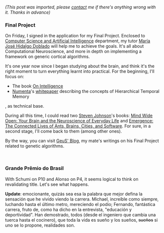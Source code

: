 *(This post was imported, please [contact](#/contact) me if there's anything wrong with it. Thanks in advance)*

<div class="entry-body">
<h3>Final Project</h3>
<p>
	On Friday, I signed in the application for my Final Project. Enclosed to <a href="http://www.cs.us.es/">Computer Science and Artificial Intelligence</a> department, my tutor <a href="http://www.cs.us.es/~mjoseh/">Mar&iacute;a Jos&eacute; Hidalgo Doblado</a> will help me to achieve the goals. It's all about Computational Neuroscience, and more in depth on implementing a framework on generic cortical algorithms.
</p>
<p>
	It's one year now since I began studying about the brain, and think it's the right moment to turn everything learnt into practical. For the beginning, I'll focus on:
	<ul>
		<li>The book <a href="http://www.onintelligence.org/index.php">On Intelligence</a></li>
		<li><a href="http://www.numenta.com/">Numenta</a>'s <a href="http://www.numenta.com/Numenta_HTM_Concepts.pdf">whitepaper</a> describing the concepts of Hierarchical Temporal Memory</li>
	</ul>
	, as technical base.
</p>
<p>
	During all this time, I could read two <a href="http://www.stevenberlinjohnson.com/">Steven Johnson</a>'s books: <a href="http://www.amazon.com/exec/obidos/ASIN/0743241665/stevenberlinj-20">Mind Wide Open: Your Brain and the Neuroscience of Everyday Life</a> and <a href="http://www.amazon.com/exec/obidos/ASIN/0684868768/stevenberlinj-20">Emergence: The Connected Lives of Ants, Brains, Cities, and Software</a>. For sure, in a second stage, I'll come back to them (among other ones).
</p>
<p>
	By the way, you can visit <a href="http://geus.wordpress.com/">GeuS' Blog</a>, my mate's writings on his Final Project related to genetic algorithms.
</p>
<br />
<h3>Grande Pr&ecirc;mio do Brasil</h3>
<p>
	With Schumi on P10 and Alonso on P4, it seems logical to think on revalidating title. Let's see what happens.
</p>
<p>
	<b>Update</b>: emocionante, quiz&aacute;s sea esa la palabra que mejor defina la sensaci&oacute;n que he vivido viendo la carrera. Michael, incre&iacute;ble como siempre, luchando hasta el &uacute;ltimo metro, mereciendo el podio; Fernando, fant&aacute;stica carrera, fruto de, como ha dicho en la entrevista, "educaci&oacute;n y deportividad". Han demostrado, todos (desde el ingeniero que cambia una tuerca hasta el cocinero), que toda la vida es sue&ntilde;o y los sue&ntilde;os, <strike>sue&ntilde;os</strike> si uno se lo propone, realidades son.
</p>
</div>
